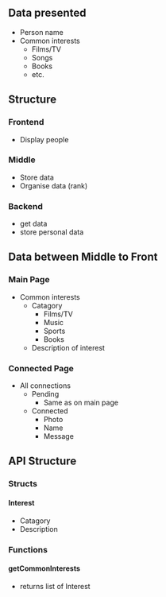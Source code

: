 

## Data presented

- Person name
- Common interests
    - Films/TV
    - Songs
    - Books
    - etc.

## Structure

### Frontend
- Display people


### Middle
- Store data
- Organise data (rank)

### Backend
- get data
- store personal data



## Data between Middle to Front
### Main Page
- Common interests
    - Catagory
        - Films/TV
        - Music
        - Sports
        - Books
    - Description of interest

### Connected Page
- All connections
    - Pending
        - Same as on main page
    - Connected
        - Photo
        - Name
        - Message

## API Structure

### Structs

#### Interest
- Catagory
- Description


### Functions

#### getCommonInterests
- returns list of Interest

